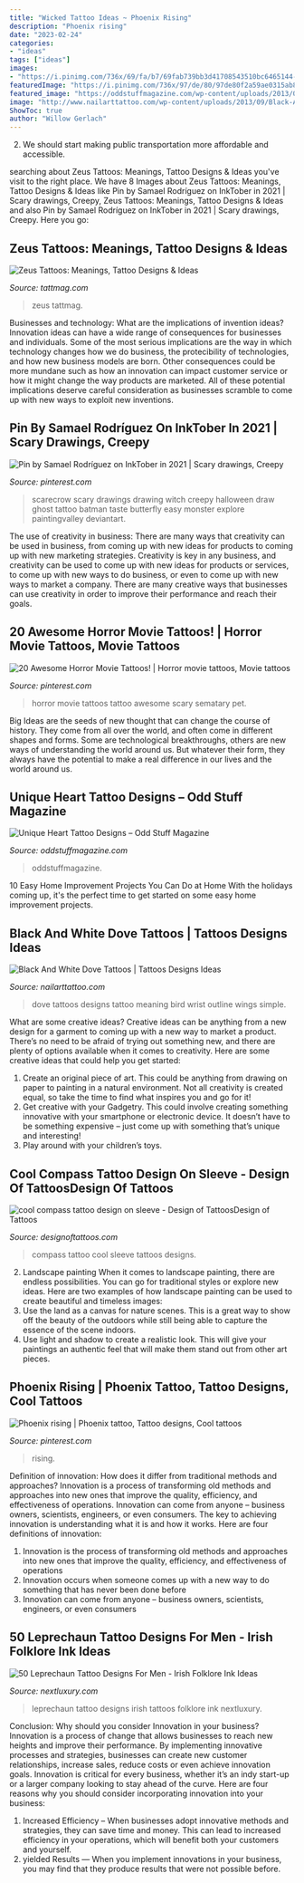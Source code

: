 ```yaml
---
title: "Wicked Tattoo Ideas ~ Phoenix Rising"
description: "Phoenix rising"
date: "2023-02-24"
categories:
- "ideas"
tags: ["ideas"]
images:
- "https://i.pinimg.com/736x/69/fa/b7/69fab739bb3d41708543510bc6465144--phoenix-rising-phoenix-tattoos.jpg"
featuredImage: "https://i.pinimg.com/736x/97/de/80/97de80f2a59ae0315ab83b506b49f0d6--horror-movie-tattoos-horror-films.jpg"
featured_image: "https://oddstuffmagazine.com/wp-content/uploads/2013/08/Heart-tattoo-designs-7-570x800.jpg"
image: "http://www.nailarttattoo.com/wp-content/uploads/2013/09/Black-And-White-Dove-Tattoos.jpg"
ShowToc: true
author: "Willow Gerlach"
---
```



2. We should start making public transportation more affordable and accessible.

	

		
searching about Zeus Tattoos: Meanings, Tattoo Designs &amp; Ideas you've visit to the right place. We have 8 Images about Zeus Tattoos: Meanings, Tattoo Designs &amp; Ideas like Pin by Samael Rodríguez on InkTober in 2021 | Scary drawings, Creepy, Zeus Tattoos: Meanings, Tattoo Designs &amp; Ideas and also Pin by Samael Rodríguez on InkTober in 2021 | Scary drawings, Creepy. Here you go:
		
    
## Zeus Tattoos: Meanings, Tattoo Designs &amp; Ideas

<img loading=lazy src="https://tattmag.com/wp-content/uploads/2020/11/Zeus-Tattoo-Sleeve-2-717x1024.jpg" onerror="this.onerror=null;this.src='https://tse2.mm.bing.net/th?id=OIP.6_OZDbTN6nQw5AZ4m3xo0AHaKk&amp;pid=15.1';" alt="Zeus Tattoos: Meanings, Tattoo Designs &amp; Ideas">

_Source: tattmag.com_

>zeus tattmag. 

	

Businesses and technology: What are the implications of invention ideas?
Innovation ideas can have a wide range of consequences for businesses and individuals. Some of the most serious implications are the way in which technology changes how we do business, the protecibility of technologies, and how new business models are born. Other consequences could be more mundane such as how an innovation can impact customer service or how it might change the way products are marketed. All of these potential implications deserve careful consideration as businesses scramble to come up with new ways to exploit new inventions.

    
## Pin By Samael Rodríguez On InkTober In 2021 | Scary Drawings, Creepy

<img loading=lazy src="https://i.pinimg.com/736x/76/3b/f6/763bf602e625d7d4449c5204a7c35573--scarecrow-drawing-scary-drawings.jpg" onerror="this.onerror=null;this.src='https://tse2.mm.bing.net/th?id=OIP.5mawI6n3MhBs0RWq9itPaAHaLm&amp;pid=15.1';" alt="Pin by Samael Rodríguez on InkTober in 2021 | Scary drawings, Creepy">

_Source: pinterest.com_

>scarecrow scary drawings drawing witch creepy halloween draw ghost tattoo batman taste butterfly easy monster explore paintingvalley deviantart. 

	

The use of creativity in business: There are many ways that creativity can be used in business, from coming up with new ideas for products to coming up with new marketing strategies.
Creativity is key in any business, and creativity can be used to come up with new ideas for products or services, to come up with new ways to do business, or even to come up with new ways to market a company. There are many creative ways that businesses can use creativity in order to improve their performance and reach their goals.

    
## 20 Awesome Horror Movie Tattoos! | Horror Movie Tattoos, Movie Tattoos

<img loading=lazy src="https://i.pinimg.com/736x/97/de/80/97de80f2a59ae0315ab83b506b49f0d6--horror-movie-tattoos-horror-films.jpg" onerror="this.onerror=null;this.src='https://tse4.mm.bing.net/th?id=OIP.p_OmMnR9Och2luE5gWjOcQHaHj&amp;pid=15.1';" alt="20 Awesome Horror Movie Tattoos! | Horror movie tattoos, Movie tattoos">

_Source: pinterest.com_

>horror movie tattoos tattoo awesome scary sematary pet. 

	

Big Ideas are the seeds of new thought that can change the course of history. They come from all over the world, and often come in different shapes and forms. Some are technological breakthroughs, others are new ways of understanding the world around us. But whatever their form, they always have the potential to make a real difference in our lives and the world around us.

    
## Unique Heart Tattoo Designs – Odd Stuff Magazine

<img loading=lazy src="https://oddstuffmagazine.com/wp-content/uploads/2013/08/Heart-tattoo-designs-7-570x800.jpg" onerror="this.onerror=null;this.src='https://tse4.mm.bing.net/th?id=OIP.EpRNb7RwaOTzc1THwfdRqwHaKZ&amp;pid=15.1';" alt="Unique Heart Tattoo Designs – Odd Stuff Magazine">

_Source: oddstuffmagazine.com_

>oddstuffmagazine. 

	

10 Easy Home Improvement Projects You Can Do at Home
With the holidays coming up, it's the perfect time to get started on some easy home improvement projects.

    
## Black And White Dove Tattoos | Tattoos Designs Ideas

<img loading=lazy src="http://www.nailarttattoo.com/wp-content/uploads/2013/09/Black-And-White-Dove-Tattoos.jpg" onerror="this.onerror=null;this.src='https://tse3.mm.bing.net/th?id=OIP.Jn4ChM85l_2fVsTd-0HfwAHaLv&amp;pid=15.1';" alt="Black And White Dove Tattoos | Tattoos Designs Ideas">

_Source: nailarttattoo.com_

>dove tattoos designs tattoo meaning bird wrist outline wings simple. 

	

What are some creative ideas?
Creative ideas can be anything from a new design for a garment to coming up with a new way to market a product. There’s no need to be afraid of trying out something new, and there are plenty of options available when it comes to creativity. Here are some creative ideas that could help you get started: 
1. Create an original piece of art. This could be anything from drawing on paper to painting in a natural environment. Not all creativity is created equal, so take the time to find what inspires you and go for it! 
2. Get creative with your Gadgetry. This could involve creating something innovative with your smartphone or electronic device. It doesn’t have to be something expensive – just come up with something that’s unique and interesting! 
3. Play around with your children’s toys.

    
## Cool Compass Tattoo Design On Sleeve - Design Of TattoosDesign Of Tattoos

<img loading=lazy src="http://designoftattoos.com/wp-content/uploads/2015/02/cool-compass-tattoo-on-sleeve.jpg" onerror="this.onerror=null;this.src='https://tse4.mm.bing.net/th?id=OIP.4oQ9-9mhyThQg1_AxERvBQAAAA&amp;pid=15.1';" alt="cool compass tattoo design on sleeve - Design of TattoosDesign of Tattoos">

_Source: designoftattoos.com_

>compass tattoo cool sleeve tattoos designs. 

	

2. Landscape painting
When it comes to landscape painting, there are endless possibilities. You can go for traditional styles or explore new ideas. Here are two examples of how landscape painting can be used to create beautiful and timeless images: 
2. Use the land as a canvas for nature scenes. This is a great way to show off the beauty of the outdoors while still being able to capture the essence of the scene indoors.
3. Use light and shadow to create a realistic look. This will give your paintings an authentic feel that will make them stand out from other art pieces.

    
## Phoenix Rising | Phoenix Tattoo, Tattoo Designs, Cool Tattoos

<img loading=lazy src="https://i.pinimg.com/736x/69/fa/b7/69fab739bb3d41708543510bc6465144--phoenix-rising-phoenix-tattoos.jpg" onerror="this.onerror=null;this.src='https://tse1.mm.bing.net/th?id=OIP.Bu02sUSkD8gja6RZHY23_gHaLH&amp;pid=15.1';" alt="Phoenix rising | Phoenix tattoo, Tattoo designs, Cool tattoos">

_Source: pinterest.com_

>rising. 

	

Definition of innovation: How does it differ from traditional methods and approaches?
Innovation is a process of transforming old methods and approaches into new ones that improve the quality, efficiency, and effectiveness of operations. Innovation can come from anyone – business owners, scientists, engineers, or even consumers. The key to achieving innovation is understanding what it is and how it works. Here are four definitions of innovation: 
1. Innovation is the process of transforming old methods and approaches into new ones that improve the quality, efficiency, and effectiveness of operations 
2. Innovation occurs when someone comes up with a new way to do something that has never been done before 
3. Innovation can come from anyone – business owners, scientists, engineers, or even consumers 

    
## 50 Leprechaun Tattoo Designs For Men - Irish Folklore Ink Ideas

<img loading=lazy src="http://nextluxury.com/wp-content/uploads/guys-leprechaun-tattoo-designs.jpg" onerror="this.onerror=null;this.src='https://tse3.mm.bing.net/th?id=OIP.wZSAunth5fAqycw7ZSfGTAHaHa&amp;pid=15.1';" alt="50 Leprechaun Tattoo Designs For Men - Irish Folklore Ink Ideas">

_Source: nextluxury.com_

>leprechaun tattoo designs irish tattoos folklore ink nextluxury. 

	

Conclusion: Why should you consider Innovation in your business?
Innovation is a process of change that allows businesses to reach new heights and improve their performance. By implementing innovative processes and strategies, businesses can create new customer relationships, increase sales, reduce costs or even achieve innovation goals. Innovation is critical for every business, whether it’s an indy start-up or a larger company looking to stay ahead of the curve. Here are four reasons why you should consider incorporating innovation into your business: 
1) Increased Efficiency – When businesses adopt innovative methods and strategies, they can save time and money. This can lead to increased efficiency in your operations, which will benefit both your customers and yourself. 
2) yielded Results — When you implement innovations in your business, you may find that they produce results that were not possible before.

